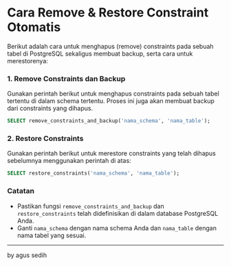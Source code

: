 # Cara Remove & Restore Constraint Otomatis

Berikut adalah cara untuk menghapus (remove) constraints pada sebuah tabel di PostgreSQL sekaligus membuat backup, serta cara untuk merestorenya:

### 1. Remove Constraints dan Backup

Gunakan perintah berikut untuk menghapus constraints pada sebuah tabel tertentu di dalam schema tertentu. Proses ini juga akan membuat backup dari constraints yang dihapus.

```sql
SELECT remove_constraints_and_backup('nama_schema', 'nama_table');
```

### 2. Restore Constraints

Gunakan perintah berikut untuk merestore constraints yang telah dihapus sebelumnya menggunakan perintah di atas:

```sql
SELECT restore_constraints('nama_schema', 'nama_table');
```

### Catatan

- Pastikan fungsi `remove_constraints_and_backup` dan `restore_constraints` telah didefinisikan di dalam database PostgreSQL Anda.
- Ganti `nama_schema` dengan nama schema Anda dan `nama_table` dengan nama tabel yang sesuai.

--- 
by agus sedih
